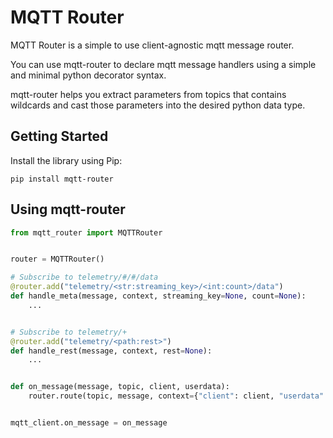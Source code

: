 # MQTT Router

MQTT Router is a simple to use client-agnostic mqtt message router.

You can use mqtt-router to declare mqtt message handlers using a simple and minimal
python decorator syntax.

mqtt-router helps you extract parameters from topics that contains wildcards and cast
those parameters into the desired python data type.


## Getting Started
Install the library using Pip:
```
pip install mqtt-router
```


## Using mqtt-router
```python
from mqtt_router import MQTTRouter


router = MQTTRouter()

# Subscribe to telemetry/#/#/data
@router.add("telemetry/<str:streaming_key>/<int:count>/data")
def handle_meta(message, context, streaming_key=None, count=None):
    ...


# Subscribe to telemetry/+
@router.add("telemetry/<path:rest>")
def handle_rest(message, context, rest=None):
    ...


def on_message(message, topic, client, userdata):
    router.route(topic, message, context={"client": client, "userdata": userdata})


mqtt_client.on_message = on_message
```